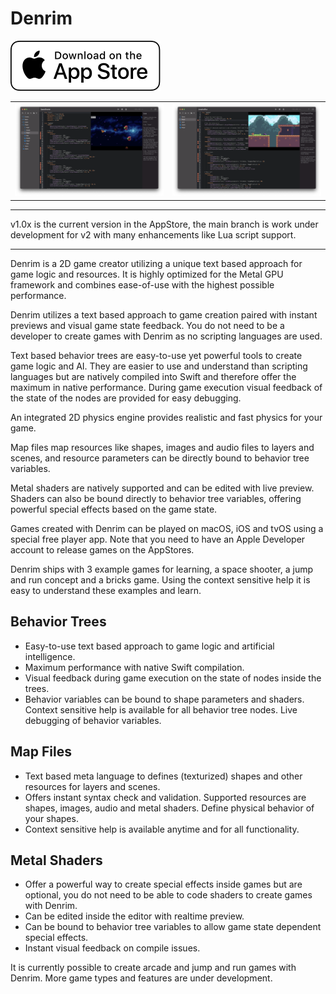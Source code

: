 # Denrim

[![AppStore](images/appstore.svg)](https://apps.apple.com/us/app/denrim/id1529774186)

<table><tr>
<td> <img src="images/screen.png" alt="Screen 1" style="width: 500px;"/> </td>
<td> <img src="images/screen2.png" alt="Screen 2" style="width: 500px;"/> </td>
</tr></table>

---

v1.0x is the current version in the AppStore, the main branch is work under development for v2 with many enhancements like Lua script support.

---

Denrim is a 2D game creator utilizing a unique text based approach for game logic and resources. It is highly optimized for the Metal GPU framework and combines ease-of-use with the highest possible performance.

Denrim utilizes a text based approach to game creation paired with instant previews and visual game state feedback. You do not need to be a developer to create games with Denrim as no scripting languages are used.

Text based behavior trees are easy-to-use yet powerful tools to create game logic and AI. They are easier to use and  understand than scripting languages but are natively compiled into Swift and therefore offer the maximum in native performance. During game execution visual feedback of the state of the nodes are provided for easy debugging.

An integrated 2D physics engine provides realistic and fast physics for your game.

Map files map resources like shapes, images and audio files to layers and scenes, and resource parameters can be directly bound to behavior tree variables.

Metal shaders are natively supported and can be edited with live preview. Shaders can also be bound directly to behavior tree variables, offering powerful special effects based on the game state.

Games created with Denrim can be played on macOS, iOS and tvOS using a special free player app. Note that you need to have an Apple Developer account to release games on the AppStores.

Denrim ships with 3 example games for learning, a space shooter, a jump and run concept and a bricks game. Using the context sensitive help it is easy to understand these examples and learn.

## Behavior Trees

* Easy-to-use text based approach to game logic and artificial intelligence.
* Maximum performance with native Swift compilation.
* Visual feedback during game execution on the state of nodes inside the trees.
* Behavior variables can be bound to shape parameters and shaders.
Context sensitive help is available for all behavior tree nodes.
Live debugging of behavior variables.

## Map Files

* Text based meta language to defines (texturized) shapes and other resources for layers and scenes.
* Offers instant syntax check and validation.
Supported resources are shapes, images, audio and metal shaders.
Define physical behavior of your shapes.
* Context sensitive help is available anytime and for all functionality.

## Metal Shaders

* Offer a powerful way to create special effects inside games but are optional, you do not need to be able to code shaders to create games with Denrim.
* Can be edited inside the editor with realtime preview.
* Can be bound to behavior tree variables to allow game state dependent special effects.
* Instant visual feedback on compile issues.

It is currently possible to create arcade and jump and run games with Denrim. More game types and features are under development.
